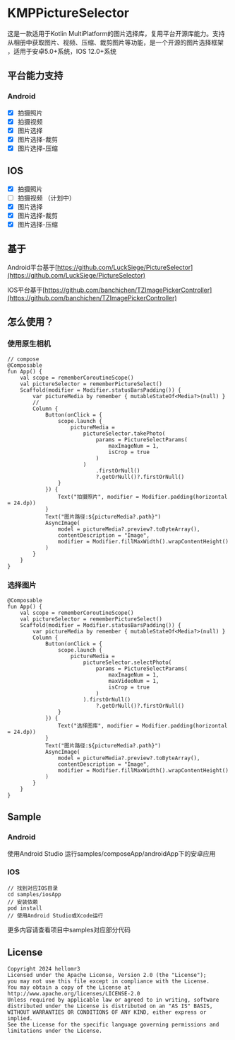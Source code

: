 # KMPPictureSelector

这是一款适用于Kotlin MultiPlatform的图片选择库，复用平台开源库能力。支持从相册中获取图片、视频、压缩、裁剪图片等功能，是一个开源的图片选择框架 ，适用于安卓5.0+系统，IOS 12.0+系统

## 平台能力支持

### Android

- [x] 拍摄照片
- [x] 拍摄视频
- [x] 图片选择
- [x] 图片选择-裁剪
- [x] 图片选择-压缩

## IOS

- [x] 拍摄照片
- [ ] 拍摄视频 （计划中）
- [x] 图片选择
- [x] 图片选择-裁剪
- [x] 图片选择-压缩

## 基于

Android平台基于[https://github.com/LuckSiege/PictureSelector](https://github.com/LuckSiege/PictureSelector)

IOS平台基于[https://github.com/banchichen/TZImagePickerController](https://github.com/banchichen/TZImagePickerController)

## 怎么使用？

### 使用原生相机

```auto
// compose
@Composable
fun App() {
    val scope = rememberCoroutineScope()
    val pictureSelector = rememberPictureSelect()
    Scaffold(modifier = Modifier.statusBarsPadding()) {
        var pictureMedia by remember { mutableStateOf<Media?>(null) }
        //
        Column {
            Button(onClick = {
                scope.launch {
                    pictureMedia =
                        pictureSelector.takePhoto(
                            params = PictureSelectParams(
                                maxImageNum = 1,
                                isCrop = true
                            )
                        )
                            .firstOrNull()
                            ?.getOrNull()?.firstOrNull()
                }
            }) {
                Text("拍摄照片", modifier = Modifier.padding(horizontal = 24.dp))
            }
            Text("图片路径:${pictureMedia?.path}")
            AsyncImage(
                model = pictureMedia?.preview?.toByteArray(),
                contentDescription = "Image",
                modifier = Modifier.fillMaxWidth().wrapContentHeight()
            )
        }
    }
}
```

### 选择图片

```auto
@Composable
fun App() {
    val scope = rememberCoroutineScope()
    val pictureSelector = rememberPictureSelect()
    Scaffold(modifier = Modifier.statusBarsPadding()) {
        var pictureMedia by remember { mutableStateOf<Media?>(null) }
        Column {
            Button(onClick = {
                scope.launch {
                    pictureMedia =
                        pictureSelector.selectPhoto(
                            params = PictureSelectParams(
                                maxImageNum = 1,
                                maxVideoNum = 1,
                                isCrop = true
                            )
                        ).firstOrNull()
                            ?.getOrNull()?.firstOrNull()
                }
            }) {
                Text("选择图库", modifier = Modifier.padding(horizontal = 24.dp))
            }
            Text("图片路径:${pictureMedia?.path}")
            AsyncImage(
                model = pictureMedia?.preview?.toByteArray(),
                contentDescription = "Image",
                modifier = Modifier.fillMaxWidth().wrapContentHeight()
            )
        }
    }
}
```

## Sample

### Android

使用Android Studio 运行samples/composeApp/androidApp下的安卓应用

### IOS

```auto
// 找到对应IOS目录
cd samples/iosApp
// 安装依赖
pod install
// 使用Android Studio或Xcode运行
```

更多内容请查看项目中samples对应部分代码

## License

```auto
Copyright 2024 hellomr3
Licensed under the Apache License, Version 2.0 (the "License");
you may not use this file except in compliance with the License.
You may obtain a copy of the License at
http://www.apache.org/licenses/LICENSE-2.0
Unless required by applicable law or agreed to in writing, software
distributed under the License is distributed on an "AS IS" BASIS,
WITHOUT WARRANTIES OR CONDITIONS OF ANY KIND, either express or implied.
See the License for the specific language governing permissions and
limitations under the License.
```
